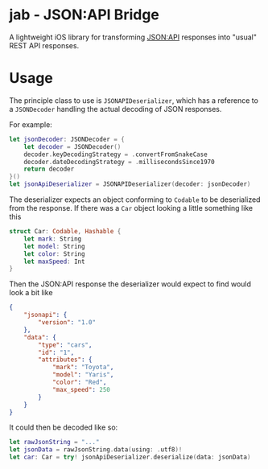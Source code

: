 # jab - JSON:API Bridge

A lightweight iOS library for transforming [JSON:API](https://jsonapi.org) responses into "usual" REST API responses.

# Usage

The principle class to use is `JSONAPIDeserializer`, which has a reference to a `JSONDecoder` handling the actual decoding of JSON responses.

For example:
```swift
let jsonDecoder: JSONDecoder = {
    let decoder = JSONDecoder()
    decoder.keyDecodingStrategy = .convertFromSnakeCase
    decoder.dateDecodingStrategy = .millisecondsSince1970
    return decoder
}()
let jsonApiDeserializer = JSONAPIDeserializer(decoder: jsonDecoder)
```

The deserializer expects an object conforming to `Codable` to be deserialized from the response.
If there was a `Car` object looking a little something like this
```swift
struct Car: Codable, Hashable {
    let mark: String
    let model: String
    let color: String
    let maxSpeed: Int
}
```

Then the JSON:API response the deserializer would expect to find would look a bit like
```json
{
    "jsonapi": {
        "version": "1.0"
    },
    "data": {
        "type": "cars",
        "id": "1",
        "attributes": {
            "mark": "Toyota",
            "model": "Yaris",
            "color": "Red",
            "max_speed": 250
        }
    }
}
```

It could then be decoded like so:
```swift
let rawJsonString = "..."
let jsonData = rawJsonString.data(using: .utf8)!
let car: Car = try! jsonApiDeserializer.deserialize(data: jsonData)
```
